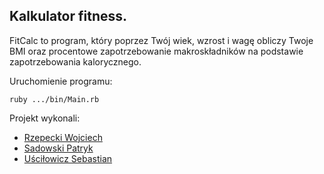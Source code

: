 ## Kalkulator fitness.

FitCalc to program, który poprzez Twój wiek, wzrost i wagę obliczy Twoje BMI oraz procentowe zapotrzebowanie makroskładników na podstawie zapotrzebowania kalorycznego.

Uruchomienie programu:
```
ruby .../bin/Main.rb
```

Projekt wykonali:
- [Rzepecki Wojciech](https://github.com/wojtasss)
- [Sadowski Patryk](https://github.com/psadowski)
- [Uściłowicz Sebastian](https://github.com/suscilowicz)
